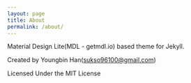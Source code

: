 ```yaml
---
layout: page
title: About
permalink: /about/
---
```


Material Design Lite(MDL - getmdl.io) based theme for Jekyll.

Created by Youngbin Han(sukso96100@gmail.com)

Licensed Under the MIT License
